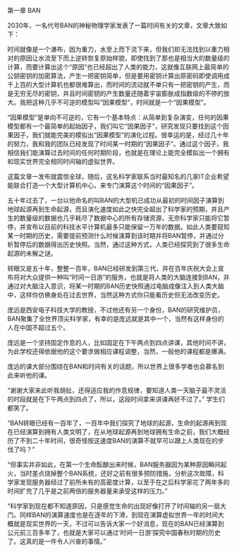   第一章 BAN
  
  2030年，一名代号BAN的神秘物理学家发表了一篇时间有关的文章，文章大致如下：

  时间就像是一个瀑布，因为重力，水至上而下流下来，但我们却无法找到以重力相对的原因让水流至下而上逆转恢复原始样貌，即使找到了那也是相当大的数量级的计算，而要计算出这个“原因”也已经超出了人类的能力，这就像互联网上最简单的公钥密钥的加密算法，产生一把密钥简单，但是要用密钥计算出原密码即使调用成千上百的大型计算机也都很难算出，而时间的流动就不单只有一把密钥的产生，而是无穷无尽的密钥，并且时间密钥的产生数量还随着宇宙膨胀成指数级的不停的放大。我把这种几乎不可逆的模型叫“因果模型”，时间就是一个“因果模型”。
    
  “因果模型”是单向不可逆的，它有一个基本特点：从简单到复杂演变，任何的因果模型都有一个最简单的起始因子，我们叫它“因果因子”，研究发现只要找到这个因果因子，我们就能完美的模拟出“因果模型”的演化过程。很幸运的是，经过几十年的努力，我和我的团队已经发现了时间某一时期的“因果因子”。通过这个因子，我相信我们能演算过去时间的任何时期阶段，也就是在理论上能完全模拟出一个拥有和现实世界完全相同时间轴的虚拟世界。    

  这篇文章一发布就震惊全球，随后，这名科学家联系当时最知名的几家IT企业希望能联合打造一个大型计算机中心，来专门演算这个时间的“因果因子”。

  五十年过去了，一台以他命名的叫BAN的大型机已成功从最初的时间因子演算到地球起源再到生命起源，而且演化速度如此之快完全超出了科学家的预期，并且产生的数量级的数据也几乎耗尽了数据中心的所有存储资源，无奈科学家只能将它暂停，并宣布以目前的科技水平计算机最多只能保留一万年的数据。如此人类要窥知某一时期的历史，需要提前预测什么时候演算到该时期并将BAN暂停，并通过分析暂停后的数据得出历史快照。当然，通过这种方式，人类已经探究到了很多生命起源的未解之谜。

  转眼又是五十年，整整一百年，BAN已经研发到第三代，并在百年庆祝大会上宣布将对大众提供一种叫“时间一日游”的服务，也就是将人类的大脑连接到BAN，并通过对大脑注入意识，将某一时期的BAN历史快照通过电脑成像注入到人类大脑中，这样你仿佛身处在过去世界，当然这种方式你只能看历史但无法改变历史。

  庞远是西安电子科技大学的教授，不过他还有另一个身份，BAN的研究维护员，BAN聚集了全世界顶尖科学家，有幸的是庞远就是其中一个，当然有这样身份的人在中国不超过五个。

  庞远是一个坚持固定作息的人，比如固定在下午两点到四点讲课，其他时间不讲，为此学校还得依据他的这个要求做相应课程调整，当然，一般他的课程都是爆满。

  庞远的课大部分围绕在BAN和时间有关的话题，所以世界上很多学者也会慕名到此来听他的课。

  “谢谢大家来此听我胡扯，还得适应我的作息规律，要知道人类一天脑子最不灵活的时段就是在下午两点到四点了，所以，这段时间拿来讲课再好不过了。” 学生们都笑了。

  “BAN转眼已经有一百年了，一百年中我们探究了地球的起源，生命的起源再到现在已经演算到拥有人类文明了，在从地球起源再到地球拥有生命之前，我们大概经历了不到二十年时间，很奇怪按这速度BAN的演算不就早可以跟上人类现在的步伐了吗？”

  “但事实并非如此，在第一个生命酝酿出来时候，BAN服务器因为某种原因瞬间起火，当时差点烧掉整个BAN系统，还好之前有很多预防措施，分析这次故障，科学家发现服务器经过了前所未有的高密度计算，以至于在之后科学家花了两年多的时间扩充了几乎是之前两倍的服务器量来承受这样的压力。”

  “科学家到现在都不知道原因，只是感觉生命的出现好像打开了时间轴的另一扇大门。同样BAN的演算速度也是在逐年的下滑，到现在演算虚拟世界一年的时间大概就是现实世界的一天，不过可以告诉大家一个好消息，现在的BAN已经演算到公元前三百多年了，也就是大家可以通过‘时间一日游’探究中国春秋时期的历史了。这真的是一件令人兴奋的事情。”
